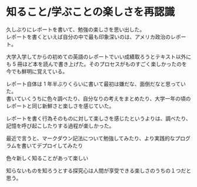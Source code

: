 # 知ること/学ぶことの楽しさを再認識

久しぶりにレポートを書いて、勉強の楽しさを思い出した。  
レポートを書くといえば自分の中で最も印象深いのは、アメリカ政治のレポート。

大学入学してからの初めての英語のレポートでいい成績取ろうとテキスト以外にも 5 冊ほど本を読んで書き上げた。そのプロセスがものすごく楽しかったのを今でも鮮明に覚えている。

レポート自体は 1 年半ぶりくらいに書いて最初は嫌だな、面倒だなと思っていた。  
書いていくうちに色々調べたり、自分なりの考えをまとめたり、大学一年の頃のレポートと同じ新鮮さと楽しさを感じていた。

レポートを書く行為そのものに対して楽しさを感じたというよりは、調べたり、記憶を呼び起こしたりする過程が楽しかった。

最近で言うと、マークダウン記法について勉強してみたり、より実践的なプログラムを書いてデプロイしてみたり

色々新しく知ることがあって楽しい

知らないものを知ろうとする探究心は人間が享受できる楽しさのうちの１つだと思う。
